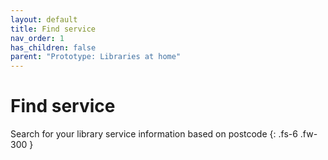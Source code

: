 ```yaml
---
layout: default
title: Find service
nav_order: 1
has_children: false
parent: "Prototype: Libraries at home"
---
```


# Find service

Search for your library service information based on postcode
{: .fs-6 .fw-300 }

